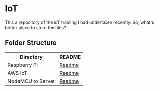 # IoT
This a repository of the IoT training I had undertaken recently. So, what's better place to store the files?

## Folder Structure

| Directory | README |
| --------------- | ------ |
|Raspberry Pi        |[Readme](https://github.com/1bl4z3r/IoT/blob/master/Raspberry/readme.md)|
|AWS IoT             |[Readme](https://github.com/1bl4z3r/IoT/blob/master/AWS%20IoT/README.md)|
|NodeMCU to Server   |[Readme](https://github.com/1bl4z3r/IoT/blob/master/Server/Readme.md)|
